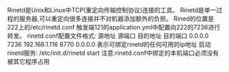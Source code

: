 Rinetd是Unix和Linux中TCP(重定向传输控制协议)连接的工具。
Rinetd是单一过程的服务器,可以重定向很多连接并不对机器添加额外的负担。
Rined的位置是222上的/etc/rinetd.conf
触发端121的application.yml中配置向222的7236进行转发。
rinetd.conf配置文件格式:
源地址 源端口 目的地址 目的端口
0.0.0.0 7236   192.168.1.116 8770
0.0.0.0 表示可绑定rinetd的任何可用的ip地址
启动rinetd服务: /etc/init.d/rinetd start
注意:rinetd.conf中绑定的本机端口必须没有被其它程序占用